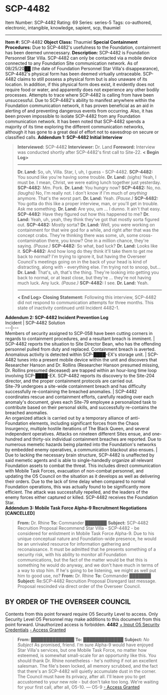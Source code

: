 # SCP-4482
Item Number: SCP-4482
Rating: 69
Series: series-5
Tags: co-authored, electronic, intangible, knowledge, sapient, scp, thaumiel

---

**Item #:** SCP-4482
**Object Class:** Thaumiel
**Special Containment Procedures:** Due to SCP-4482's usefulness to the Foundation, containment has been deemed unnecessary.
**Description:** SCP-4482 is Foundation Personnel Star Villa. SCP-4482 can only be contacted via a mobile device connected to any Foundation Site communication network. As of 08/25/20██ (the date of Foundation Personnel Star Villa's disappearance), SCP-4482's physical form has been deemed virtually untraceable. SCP-4482 claims to still possess a physical form but is also unaware of its location. In addition, if this physical form does exist, it evidently does not require food or water, and apparently does not experience any other bodily processes. Attempts to trace where SCP-4482 is calling from have been unsuccessful.
Due to SCP-4482's ability to manifest anywhere within the Foundation communication network, it has proven beneficial as an aid in alerting of and preventing dangerous events from occurring. Also, it has been proven impossible to isolate SCP-4482 from any Foundation communication network. It has been noted that SCP-4482 spends a majority of its time exploring the different communication networks, although it has gone to a great deal of effort not to eavesdrop on secure or classified calls.
**Addendum 1: SCP-4482 Initial Interview**
> **Interviewed:** SCP-4482
> **Interviewer:** Dr. Land
> **Foreword:** Interview was conducted shortly after SCP-4482's first call to Site-22.
> **< Begin Log>**
> * * *
> **Dr. Land:** So, uh, Villa. Star, I, uh, I guess - SCP-4482.
> **SCP-4482:** You sound like you're having some trouble.
> **Dr. Land:** _(sighs)_ Yeah, I must be. I mean, Christ, we were eating lunch together just yesterday.
> **SCP-4482:** Mm. Pork.
> **Dr. Land:** You hungry now?
> **SCP-4482:** No, no. _(laughs)_ No, I'm really not. I don't know if I'm much of _anything_ anymore. That's the worst part.
> **Dr. Land:** Yeah.
> _(Pause.)_
> **SCP-4482:** You gotta do this like a proper interview, man, or you'll get in trouble. Ask me something.
> **Dr. Land:** Are you, um … I dunno. It ain't that easy.
> **SCP-4482:** Have they figured out how this happened to me?
> **Dr. Land:** Yeah, uh, yeah, they think they've got that mostly sorta figured out.
> **SCP-4482:** Mostly sorta?
> **Dr. Land:** Well, you were working on containment for that wire god for a while, and right after that was the concept crabs. They're thinking there was some, uh, some cross-contamination there, you know? One in a million chance, they're saying.
> _(Pause.)_
> **SCP-4482:** So what, bad luck?
> **Dr. Land:** Looks like it.
> **SCP-4482:** And how long do they think it'll take them to get me back to normal? I'm trying to ignore it, but having the Overseer Council's meetings going on in the back of your head is kind of distracting, along with - everything else. I'm trying not to snoop, but…
> **Dr. Land:** That's, uh, that's the thing. They're looking into getting you back to normal, or at least close, but they're … they're not having much luck. Any luck.
> _(Pause.)_
> **SCP-4482:** I see.
> **Dr. Land:** Yeah.
> * * *
> **< End Log>**
> **Closing Statement:** Following this interview, SCP-4482 did not respond to communication attempts for three months. This state of inactivity continued until Incident 4482-1.
  
**Addendum 2: SCP-4482 Incident Prevention Log**  
Incident | SCP-4482 Solution  
---|---  
Members of security assigned to SCP-058 have been cutting corners in regards to containment procedures, and a resultant breach is imminent. | SCP-4482 reports the situation to Site Director Bean, who has the offending personnel pulled from duty and replaced. Containment breach is averted.  
Anomalous activity is detected within SCP-████-EX's storage unit. | SCP-4482 tunes into a present mobile device within the unit and discovers that Researcher Hanson and Dr. Rollins (Researcher Hanson presumed missing, Dr. Rollins presumed deceased) are trapped within an hour-long time loop involving SCP-████-EX. SCP-4482 reports its discovery to the Site-204 director, and the proper containment protocols are carried out.  
Site-79 undergoes a site-wide containment breach and has difficulty successfully re-containing the breached anomalies. | SCP-4482 coordinates rescue and containment efforts, carefully reading over each anomaly's document, gives each Site-79 employee a personalized task to contribute based on their personal skills, and successfully re-contains the breached anomalies.  
An organized attack is carried out by a temporary alliance of anti-Foundation elements, including significant forces from the Chaos Insurgency, multiple hostile iterations of The Black Queen, and several independent operatives. Attacks on nineteen different Sites ensue, and one-hundred and thirty-six individual containment breaches are reported. Due to numerous memetic hazards being planted into the Foundation's networks by embedded enemy operatives, a communication blackout also ensues. | Due to lacking the necessary brain structure, SCP-4482 is unaffected by said memetic agents and is able to single-handedly organize all relevant Foundation assets to combat the threat. This includes direct communication with Mobile Task Forces, evacuation of non-combat personnel, and updating the O5 Council on the situation as it develops as well as delivering their orders. Due to the lack of time delay when compared to normal Foundation operations, this was actually found to be significantly more efficient. The attack was successfully repelled, and the leaders of the enemy forces either captured or killed. SCP-4482 receives the Foundation Star.  
**Addendum 3: Mobile Task Force Alpha-9 Recruitment Negotiations [CANCELLED]**
> **From:** Dr. Rhine
> **To:** Commander ███████
> **Subject:** SCP-4482 Recruition Proposal
> Recommend Star Villa - SCP-4482 - be considered for enlistment in Mobile Task Force Alpha-9. Due to his unique conceptual nature and Foundation-wide presence, he would be an unrivaled resource for information gathering and reconaissance. It must be admitted that he presents something of a security risk, with his ability to monitor all Foundation communications, but the fact of the matter would be that this is something he would do anyway, and we don't have much in terms of a way to stop him.
> If he's going to be listening, we might as well put him to good use, no?
> **From:** Dr. Rhine
> **To:** Commander ███████
> **Subject:** Re:SCP-4482 Recruition Proposal
> Disregard last message. Proposal rescinded via direct order of the Overseer Council.
  

## BY ORDER OF THE OVERSEER COUNCIL
Contents from this point forward require O5 Security Level to access. Only Security Level O5 Personnel may make additions to this document from this point forward. Unauthorized access is forbidden.
**4482**
[\+ Input O5 Security Credentials](javascript:;)
[\- Access Granted](javascript:;)
> **From:** ██████████████
> **To:** █████████████
> **Subject:** _No Subject_
> As promised, friend. I'm sure Alpha-9 would have enjoyed Star Villa's services, but one Mobile Task Force, no matter how esteemed, is somewhat small-scale for an opportunity like this. You should thank Dr. Rhine nonetheless - he's nothing if not an excellent salesman.
> The file's been locked, all memory scrubbed, and the fact that there's an SCP-4482 will quietly accumulate dust in the corner. The Council must have its privacy, after all.
> I'll leave you to get accustomed to your new role - but don't take too long. We're waiting for your first call, after all, O5-10.
> — O5-9
[\- Access Granted](javascript:;)